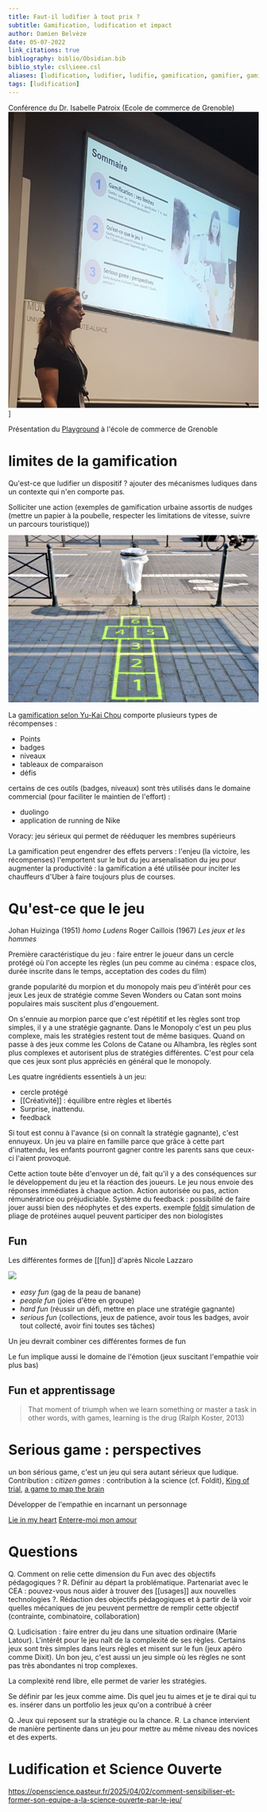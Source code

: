 ```yaml
---
title: Faut-il ludifier à tout prix ?
subtitle: Gamification, ludification et impact
author: Damien Belvèze
date: 05-07-2022
link_citations: true
bibliography: biblio/Obsidian.bib
biblio_style: csl\ieee.csl
aliases: [ludification, ludifier, ludifie, gamification, gamifier, gamify, jeu sérieux, jeux sérieux, etutainment]
tags: [ludification]
---
```


Conférence du Dr. Isabelle Patroix (Ecole de commerce de Grenoble)
![](images/isabelle_patroix.jpg)]

Présentation du [Playground](https://www.grenoble-em.com/le-playground) à l'école de commerce de Grenoble

# limites de la gamification
Qu'est-ce que ludifier un dispositif ? 
ajouter des mécanismes ludiques dans un contexte qui n'en comporte pas. 

Solliciter une action (exemples de gamification urbaine assortis de nudges (mettre un papier à la poubelle, respecter les limitations de vitesse, suivre un parcours touristique))

![](images/marelle_poubelle.jpg)


La [gamification selon Yu-Kai Chou](https://yukaichou.com/gamification-examples/octalysis-complete-gamification-framework/) comporte plusieurs types de récompenses :

- Points
- badges
- niveaux
- tableaux de comparaison
- défis

certains de ces outils (badges, niveaux) sont très utilisés dans le domaine commercial (pour faciliter le maintien de l'effort) :

- duolingo
- application de running de Nike

Voracy: jeu sérieux qui permet de rééduquer les membres supérieurs

La gamification peut engendrer des effets pervers : l'enjeu (la victoire, les récompenses) l'emportent sur le but du jeu
arsenalisation du jeu pour augmenter la productivité : la gamification a été utilisée pour inciter les chauffeurs d'Uber à faire toujours plus de courses.  


# Qu'est-ce que le jeu
Johan Huizinga (1951) _homo Ludens_
Roger Caillois (1967) _Les jeux et les hommes_

Première caractéristique du jeu : faire entrer le joueur dans un cercle protégé où l'on accepte les règles (un peu comme au cinéma : espace clos, durée inscrite dans le temps, acceptation des codes du film)

grande popularité du morpion et du monopoly mais peu d'intérêt pour ces jeux
Les jeux de stratégie comme Seven Wonders ou Catan sont moins populaires mais suscitent plus d'engouement. 

On s'ennuie au morpion parce que c'est répétitif et les règles sont trop simples, il y a une stratégie gagnante.
Dans le Monopoly c'est un peu plus complexe, mais les stratégies restent tout de même basiques.
Quand on passe à des jeux comme les Colons de Catane ou Alhambra, les règles sont plus complexes et autorisent plus de stratégies différentes. C'est pour cela que ces jeux sont plus appréciés en général que le monopoly.

Les quatre ingrédients essentiels à un jeu:

- cercle protégé
- [[Créativité]] : équilibre entre règles et libertés
- Surprise, inattendu. 
- feedback
 
 
Si tout est connu à l'avance (si on connaît la stratégie gagnante), c'est ennuyeux. Un jeu va plaire en famille parce que grâce à cette part d'inattendu, les enfants pourront gagner contre les parents sans que ceux-ci l'aient provoqué.

Cette action toute bête d'envoyer un dé, fait qu'il y a des conséquences sur le développement du jeu et la réaction des joueurs. Le jeu nous envoie des réponses immédiates à chaque action. Action autorisée ou pas, action rémunératrice ou préjudiciable.
Système du feedback : possibilité de faire jouer aussi bien des néophytes et des experts. exemple [foldit](https://fold.it/) simulation de pliage de protéines auquel peuvent participer des non biologistes

## Fun
Les différentes formes de [[fun]] d'après Nicole Lazzaro

![](images/fun.jpg)

- *easy fun* (gag de la peau de banane)
- *people fun* (joies d'être en groupe)
- *hard fun* (réussir un défi, mettre en place une stratégie gagnante)
- *serious fun* (collections, jeux de patience, avoir tous les badges, avoir tout collecté, avoir fini toutes ses tâches)

Un jeu devrait combiner ces différentes formes de fun

Le fun implique aussi le domaine de l'émotion (jeux suscitant l'empathie voir plus bas)

## Fun et apprentissage

> That moment of triumph when we learn something or master a task
in other words, with games, learning is the drug (Ralph Koster, 2013)

# Serious game : perspectives
un bon sérious game, c'est un jeu qui sera autant sérieux que ludique.
Contribution : *citizen games* : contribution à la science (cf. Foldit), [King of trial](https://play.google.com/store/apps/details?id=com.MedicalJam.KingOfTrials), [a game to map the brain](https://eyewire.org/explore)

Développer de l'empathie en incarnant un personnage

[Lie in my heart](https://store.steampowered.com/app/1116490/Lie_In_My_Heart/)
[Enterre-moi mon amour](https://enterremoimonamour.arte.tv/)


# Questions

Q. Comment on relie cette dimension du Fun avec des objectifs pédagogiques ?
R. Définir au départ la problématique. Partenariat avec le CEA : pouvez-vous nous aider à trouver des [[usages]] aux nouvelles technologies ?. Rédaction des objectifs pédagogiques et à partir de là voir quelles mécaniques de jeu peuvent permettre de remplir cette objectif (contrainte, combinatoire, collaboration)

Q. Ludicisation : faire entrer du jeu dans une situation ordinaire (Marie Latour). L'intérêt pour le jeu naît de la complexité de ses règles.
Certains jeux sont très simples dans leurs règles et misent sur le fun (jeux apéro comme Dixit). Un bon jeu, c'est aussi un jeu simple où les règles ne sont pas très abondantes ni trop complexes.

La complexité rend libre, elle permet de varier les stratégies.

Se définir par les jeux comme aime. Dis quel jeu tu aimes et je te dirai qui tu es.
insérer dans un portfolio les jeux qu'on a contribué à créer

Q. Jeux qui reposent sur la stratégie ou la chance. 
R. La chance intervient de manière pertinente dans un jeu pour mettre au même niveau des novices et des experts. 

# Ludification et Science Ouverte

https://openscience.pasteur.fr/2025/04/02/comment-sensibiliser-et-former-son-equipe-a-la-science-ouverte-par-le-jeu/




